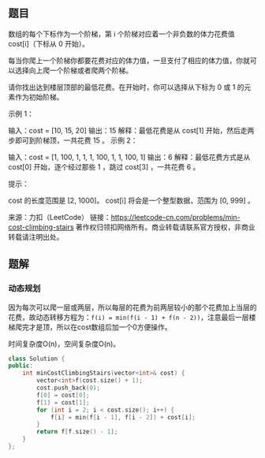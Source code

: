 ## 题目

数组的每个下标作为一个阶梯，第 i 个阶梯对应着一个非负数的体力花费值 cost[i]（下标从 0 开始）。

每当你爬上一个阶梯你都要花费对应的体力值，一旦支付了相应的体力值，你就可以选择向上爬一个阶梯或者爬两个阶梯。

请你找出达到楼层顶部的最低花费。在开始时，你可以选择从下标为 0 或 1 的元素作为初始阶梯。

 

示例 1：

输入：cost = [10, 15, 20]
输出：15
解释：最低花费是从 cost[1] 开始，然后走两步即可到阶梯顶，一共花费 15 。
 示例 2：

输入：cost = [1, 100, 1, 1, 1, 100, 1, 1, 100, 1]
输出：6
解释：最低花费方式是从 cost[0] 开始，逐个经过那些 1 ，跳过 cost[3] ，一共花费 6 。


提示：

cost 的长度范围是 [2, 1000]。
cost[i] 将会是一个整型数据，范围为 [0, 999] 。

来源：力扣（LeetCode）
链接：https://leetcode-cn.com/problems/min-cost-climbing-stairs
著作权归领扣网络所有。商业转载请联系官方授权，非商业转载请注明出处。

## 题解

### 动态规划

因为每次可以爬一层或两层，所以每层的花费为前两层较小的那个花费加上当层的花费，故动态转移方程为：`f(i) = min(f(i - 1) + f(n - 2))`，注意最后一层楼梯爬完才是顶，所以在cost数组后加一个0方便操作。

时间复杂度O(n)，空间复杂度O(n)。

```c++
class Solution {
public:
    int minCostClimbingStairs(vector<int>& cost) {
        vector<int>f(cost.size() + 1);
        cost.push_back(0);
        f[0] = cost[0];
        f[1] = cost[1];
        for (int i = 2; i < cost.size(); i++) {
            f[i] = min(f[i - 1], f[i - 2]) + cost[i];
        }
        return f[f.size() - 1];
    }
};
```

